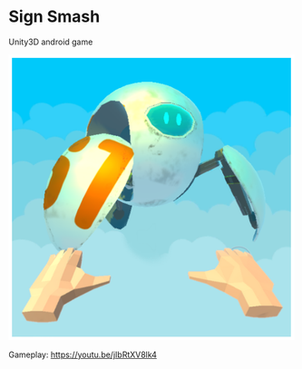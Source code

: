 # Sign Smash
Unity3D android game

![Sign Smash](https://raw.githubusercontent.com/PranavMishra17/Sign_Bender/main/unnamed%20(1).png)

Gameplay: https://youtu.be/jIbRtXV8lk4
